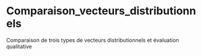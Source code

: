 # Comparaison_vecteurs_distributionnels
Comparaison de trois types de vecteurs distributionnels et évaluation qualitative
